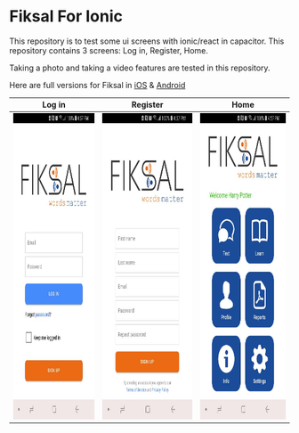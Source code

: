 # Fiksal For Ionic

This repository is to test some ui screens with ionic/react in capacitor.
This repository contains 3 screens: Log in, Register, Home.

Taking a photo and taking a video features are tested in this repository.

Here are full versions for Fiksal in [iOS](https://apps.apple.com/us/app/fiksal/id1473240993) & [Android](https://play.google.com/store/apps/details?id=com.fiksal&hl=en_US&gl=US)

Log in | Register | Home
------- | ------- | -----
<img title="Log in" src="./images/login.jpg" height=550> | <img title="Register" src="./images/register.jpg" height=550> | <img title="Home" src="./images/home.jpg" height=550>
